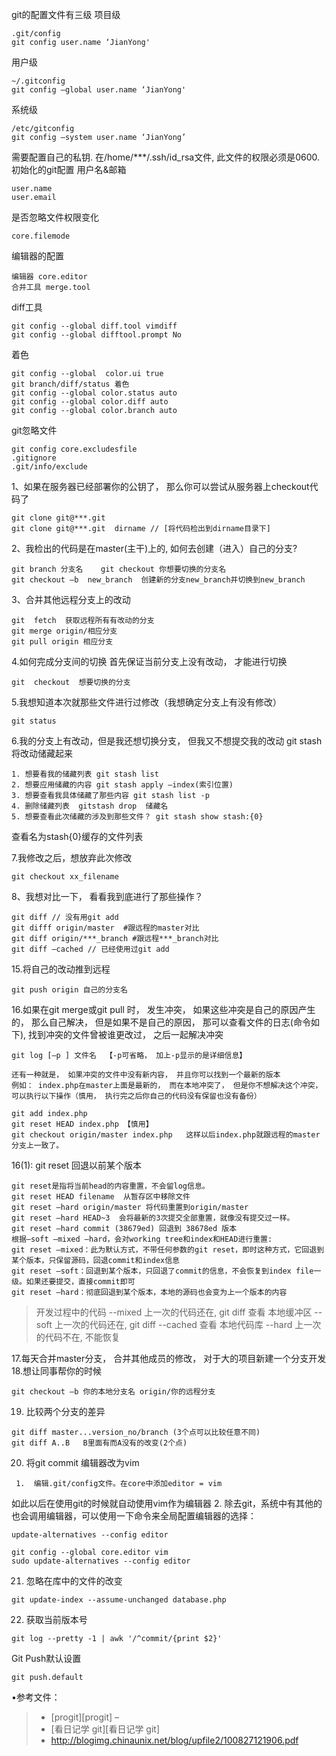 git的配置文件有三级
项目级
```
.git/config
git config user.name ‘JianYong'
```
用户级
```
~/.gitconfig
git config —global user.name ‘JianYong'
```
系统级
```
/etc/gitconfig
git config —system user.name ‘JianYong’
```
需要配置自己的私钥. 在/home/***/.ssh/id_rsa文件, 此文件的权限必须是0600.
初始化的git配置
用户名&邮箱
```
user.name
user.email
```
是否忽略文件权限变化
```
core.filemode
```
编辑器的配置
```
编辑器 core.editor 
合并工具 merge.tool
```
diff工具 
```
git config --global diff.tool vimdiff
git config --global difftool.prompt No
```
着色
```
git config --global  color.ui true
git branch/diff/status 着色
git config --global color.status auto
git config --global color.diff auto
git config --global color.branch auto
```
git忽略文件
```
git config core.excludesfile
.gitignore
.git/info/exclude
```

1、如果在服务器已经部署你的公钥了， 那么你可以尝试从服务器上checkout代码了
```
git clone git@***.git
git clone git@***.git  dirname // [将代码检出到dirname目录下]
```
2、我检出的代码是在master(主干)上的, 如何去创建（进入）自己的分支?
```
git branch 分支名    git checkout 你想要切换的分支名
git checkout –b  new_branch  创建新的分支new_branch并切换到new_branch
```
3、合并其他远程分支上的改动
```
git  fetch  获取远程所有有改动的分支
git merge origin/相应分支
git pull origin 相应分支
```
  4.如何完成分支间的切换
  首先保证当前分支上没有改动， 才能进行切换
```
git  checkout  想要切换的分支
```
  5.我想知道本次就那些文件进行过修改（我想确定分支上有没有修改）
```
git status
```
6.我的分支上有改动，但是我还想切换分支， 但我又不想提交我的改动
  git stash 将改动储藏起来
```
1. 想要看我的储藏列表 git stash list
2. 想要应用储藏的内容 git stash apply –index(索引位置)
3. 想要查看我具体储藏了那些内容 git stash list -p
4. 删除储藏列表  gitstash drop  储藏名
5. 想要查看此次储藏的涉及到那些文件？ git stash show stash:{0}
```
 查看名为stash{0}缓存的文件列表

7.我修改之后，想放弃此次修改
```
git checkout xx_filename  
```
8、我想对比一下， 看看我到底进行了那些操作？
```
git diff // 没有用git add
git difff origin/master  #跟远程的master对比
git diff origin/***_branch #跟远程***_branch对比
git diff –cached // 已经使用过git add
```
15.将自己的改动推到远程
```
git push origin 自己的分支名
```
16.如果在git merge或git pull 时， 发生冲突， 如果这些冲突是自己的原因产生的， 那么自己解决， 但是如果不是自己的原因， 那可以查看文件的日志(命令如下), 找到冲突的文件曾被谁更改过， 之后一起解决冲突
```
git log [–p ] 文件名  【-p可省略， 加上-p显示的是详细信息】
```
    还有一种就是， 如果冲突的文件中没有新内容， 并且你可以找到一个最新的版本
    例如： index.php在master上面是最新的， 而在本地冲突了， 但是你不想解决这个冲突， 可以执行以下操作（慎用， 执行完之后你自己的代码没有保留也没有备份）
```
git add index.php
git reset HEAD index.php 【慎用】
git checkout origin/master index.php   这样以后index.php就跟远程的master分支上一致了。
```
16(1): git reset 回退以前某个版本
```
git reset是指将当前head的内容重置，不会留log信息。
git reset HEAD filename  从暂存区中移除文件
git reset —hard origin/master 将代码重置到origin/master
git reset –hard HEAD~3  会将最新的3次提交全部重置，就像没有提交过一样。
git reset –hard commit (38679ed) 回退到 38678ed 版本
根据–soft –mixed –hard，会对working tree和index和HEAD进行重置:
git reset –mixed：此为默认方式，不带任何参数的git reset，即时这种方式，它回退到某个版本，只保留源码，回退commit和index信息
git reset –soft：回退到某个版本，只回退了commit的信息，不会恢复到index file一级。如果还要提交，直接commit即可
git reset –hard：彻底回退到某个版本，本地的源码也会变为上一个版本的内容
```

> 开发过程中的代码 --mixed 上一次的代码还在, git diff 查看 本地缓冲区 --soft  上一次的代码还在, git
> diff --cached 查看 本地代码库 --hard 上一次的代码不在, 不能恢复

17.每天合并master分支， 合并其他成员的修改， 对于大的项目新建一个分支开发
18.想让同事帮你的时候
```
git checkout –b 你的本地分支名 origin/你的远程分支
```
19. 比较两个分支的差异
```
git diff master...version_no/branch (3个点可以比较任意不同)
git diff A..B   B里面有而A没有的改变(2个点)
```
20. 将git commit 编辑器改为vim
```
 1.  编辑.git/config文件。在core中添加editor = vim
```
如此以后在使用git的时候就自动使用vim作为编辑器
2.  除去git，系统中有其他的也会调用编辑器，可以使用一下命令来全局配置编辑器的选择：
```
update-alternatives --config editor

git config --global core.editor vim
sudo update-alternatives --config editor
```
21. 忽略在库中的文件的改变
```
git update-index --assume-unchanged database.php
```
22. 获取当前版本号
```
git log --pretty -1 | awk '/^commit/{print $2}'
```
Git Push默认设置
```
git push.default
```


•参考文件：


> - [progit][progit] – 
> - [看日记学 git][看日记学 git] 
> - http://blogimg.chinaunix.net/blog/upfile2/100827121906.pdf
